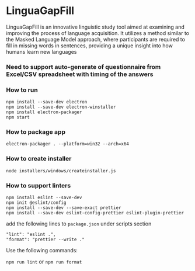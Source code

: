# LinguaGapFill

LinguaGapFill is an innovative linguistic study tool aimed at examining and improving the process of language acquisition. It utilizes a method similar to the Masked Language Model approach, where participants are required to fill in missing words in sentences, providing a unique insight into how humans learn new languages

### Need to support auto-generate of questionnaire from Excel/CSV spreadsheet with timing of the answers

### How to run

```
npm install --save-dev electron
npm install --save-dev electron-winstaller
npm install electron-packager
npm start
```

### How to package app

```
electron-packager . --platform=win32 --arch=x64
```

### How to create installer

```
node installers/windows/createinstaller.js
```

### How to support linters

```
npm install eslint --save-dev
npm init @eslint/config
npm install --save-dev --save-exact prettier
npm install --save-dev eslint-config-prettier eslint-plugin-prettier
```

add the following lines to `package.json` under scripts section

```
"lint": "eslint .",
"format": "prettier --write ."
```

Use the following commands:

`npm run lint` or `npm run format`
